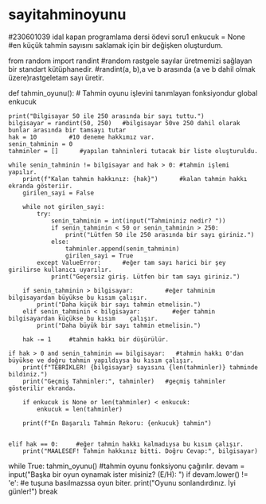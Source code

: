 # sayitahminoyunu 
#230601039 idal kapan programlama dersi ödevi soru1
enkucuk = None   #en küçük tahmin sayısını saklamak için bir değişken oluşturdum.

from random import randint #random rastgele sayılar üretmemizi sağlayan bir standart kütüphanedir.
                           #randint(a, b),a ve b arasında (a ve b dahil olmak üzere)rastgeletam sayı üretir.

def tahmin_oyunu():    # Tahmin oyunu işlevini tanımlayan fonksiyondur
    global enkucuk
    
    print("Bilgisayar 50 ile 250 arasında bir sayı tuttu.")
    bilgisayar = randint(50, 250)   #bilgisayar 50ve 250 dahil olarak bunlar arasında bir tamsayı tutar
    hak = 10         #10 deneme hakkımız var.
    senin_tahminin = 0
    tahminler = []      #yapılan tahninleri tutacak bir liste oluşturuldu.
    
    while senin_tahminin != bilgisayar and hak > 0: #tahmin işlemi yapılır.
        print(f"Kalan tahmin hakkınız: {hak}")      #kalan tahmin hakkı ekranda gösteriir.
        girilen_sayi = False               

        while not girilen_sayi:
            try:
                senin_tahminin = int(input("Tahmininiz nedir? "))    
                if senin_tahminin < 50 or senin_tahminin > 250:
                    print("Lütfen 50 ile 250 arasında bir sayı giriniz.")
                else:
                    tahminler.append(senin_tahminin)
                    girilen_sayi = True
            except ValueError:      #eğer tam sayı harici bir şey girilirse kullanıcı uyarılır.
                print("Geçersiz giriş. Lütfen bir tam sayı giriniz.")

        if senin_tahminin > bilgisayar:         #eğer tahminim bilgisayardan büyükse bu kısım çalışır.
            print("Daha küçük bir sayı tahmin etmelisin.")
        elif senin_tahminin < bilgisayar:         #eğer tahmin bilgisayardan küçükse bu kısım    çalışır.
            print("Daha büyük bir sayı tahmin etmelisin.")
        
        hak -= 1     #tahmin hakkı bir düşürülür.

    if hak > 0 and senin_tahminin == bilgisayar:   #tahmin hakkı 0'dan büyükse ve doğru tahmin yapıldıysa bu kısım çalışır.
        print(f"TEBRİKLER! {bilgisayar} sayısını {len(tahminler)} tahminde bildiniz.")
        print("Geçmiş Tahminler:", tahminler)   #geçmiş tahminler gösterilir ekranda.
        
        if enkucuk is None or len(tahminler) < enkucuk:
            enkucuk = len(tahminler)

        print(f"En Başarılı Tahmin Rekoru: {enkucuk} tahmin")


    elif hak == 0:     #eğer tahmin hakkı kalmadıysa bu kısım çalışır.
        print("MAALESEF! Tahmin hakkınız bitti. Doğru Cevap:", bilgisayar)

while True:
    tahmin_oyunu()      #tahmin oyunu fonksiyonu çağırılır.
    devam = input("Başka bir oyun oynamak ister misiniz? (E/H): ")
    if devam.lower() != 'e':     #e tuşuna basılmazssa oyun biter.
        print("Oyunu sonlandırdınız. İyi günler!")
        break

